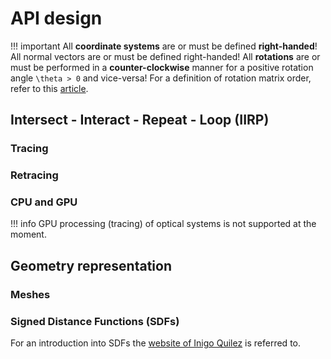 # API design

!!! important
    All **coordinate systems** are or must be defined **right-handed**! All normal vectors are or must be defined right-handed! 
    All **rotations** are or must be performed in a **counter-clockwise** manner for a positive rotation angle ``\theta > 0`` and vice-versa!
    For a definition of rotation matrix order, refer to this [article](https://dominicplein.medium.com/extrinsic-intrinsic-rotation-do-i-multiply-from-right-or-left-357c38c1abfd).

## Intersect - Interact - Repeat - Loop (IIRP)

### Tracing

### Retracing

### CPU and GPU

!!! info
    GPU processing (tracing) of optical systems is  not supported at the moment.

## Geometry representation

### Meshes

### Signed Distance Functions (SDFs)

For an introduction into SDFs the [website of Inigo Quilez](https://iquilezles.org/articles/distfunctions/) is referred to.